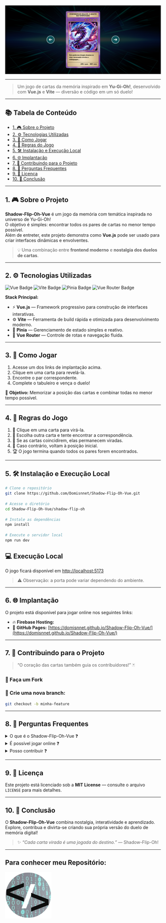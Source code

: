 ![Shadow-Flip-Oh!](https://github.com/Domisnnet/Shadow-Flip-Oh-Vue/blob/main/public/images/shadow-flip-oh.png)

---

> Um jogo de cartas da memória inspirado em **Yu-Gi-Oh!**, desenvolvido com **Vue.js** e **Vite** — diversão e código em um só duelo!

---

## 📚 **Tabela de Conteúdo**
- [1. 🎮 Sobre o Projeto](#1--sobre-o-projeto)
- [2. ⚙️ Tecnologias Utilizadas](#2-️-tecnologias-utilizadas)
- [3. 🚀 Como Jogar](#3--como-jogar)
- [4. 🧩 Regras do Jogo](#4--regras-do-jogo)
- [5. 🛠️ Instalação e Execução Local ](#5-️-instalação-e-execução-local)
- [6. 🌐 Implantação](#6--implantação)
- [7. 🤝 Contribuindo para o Projeto](#7--contribuindo-para-o-projeto)
- [8. 🧠 Perguntas Frequentes](#8--perguntas-frequentes)
- [9. 📜 Licença](#9-licença)
- [10. 📝 Conclusão](#10-conclusão)

---

## 1. 🎮 **Sobre o Projeto**

**Shadow-Flip-Oh-Vue** é um jogo da memória com temática inspirada no universo de Yu-Gi-Oh!  
O objetivo é simples: encontrar todos os pares de cartas no menor tempo possível.  
Além de entreter, este projeto demonstra como **Vue.js** pode ser usado para criar interfaces dinâmicas e envolventes.

> 💡 Uma combinação entre **frontend moderno** e **nostalgia dos duelos de cartas**.

---

## 2. ⚙️ **Tecnologias Utilizadas**

<p align="left">
  <img src="https://img.shields.io/badge/Vue.js-42b883?style=for-the-badge&logo=vue.js&logoColor=white" alt="Vue Badge">
  <img src="https://img.shields.io/badge/Vite-646cff?style=for-the-badge&logo=vite&logoColor=white" alt="Vite Badge">
  <img src="https://img.shields.io/badge/Pinia-fada7a?style=for-the-badge&logo=vue.js&logoColor=black" alt="Pinia Badge">
  <img src="https://img.shields.io/badge/Vue_Router-35495e?style=for-the-badge&logo=vue.js&logoColor=white" alt="Vue Router Badge">
</p>

**Stack Principal:**
- ⚡ **Vue.js** — Framework progressivo para construção de interfaces interativas.  
- ⚙️ **Vite** — Ferramenta de build rápida e otimizada para desenvolvimento moderno.  
- 🌿 **Pinia** — Gerenciamento de estado simples e reativo.  
- 🧭 **Vue Router** — Controle de rotas e navegação fluida.

---

## 3. 🚀 **Como Jogar**

1. Acesse um dos links de implantação acima.
2. Clique em uma carta para revelá-la.  
3. Encontre o par correspondente.  
4. Complete o tabuleiro e vença o duelo!

🎯 **Objetivo:** Memorizar a posição das cartas e combinar todas no menor tempo possível.

---

## 4. 🧩 **Regras do Jogo**

1. 🔹 Clique em uma carta para virá-la.  
2. 🔹 Escolha outra carta e tente encontrar a correspondência.  
3. 🔹 Se as cartas coincidirem, elas permanecem viradas.  
4. 🔹 Caso contrário, voltam à posição inicial.  
5. 🏆 O jogo termina quando todos os pares forem encontrados.

---

## 5. 🛠️ **Instalação e Execução Local**

```bash
# Clone o repositório
git clone https://github.com/Domisnnet/Shadow-Flip-Oh-Vue.git

# Acesse o diretório
cd Shadow-Flip-Oh-Vue/shadow-flip-oh

# Instale as dependências
npm install

# Execute o servidor local
npm run dev
```

## 💻 Execução Local

O jogo ficará disponível em [http://localhost:5173](http://localhost:5173)  
> ⚠️ Observação: a porta pode variar dependendo do ambiente.

---

## 6. 🌐 Implantação

O projeto está disponível para jogar online nos seguintes links:

- 🔥 **Firebase Hosting:** []()
- 🐙 **GitHub Pages:** [https://domisnnet.github.io/Shadow-Flip-Oh-Vue/](https://domisnnet.github.io/Shadow-Flip-Oh-Vue/)


---

## 7. 🤝 Contribuindo para o Projeto

> “O coração das cartas também guia os contribuidores!” 🃏

### 🍴 Faça um Fork

### 🌱 Crie uma nova branch:
```bash
git checkout -b minha-feature
```
---

## 8. 🧠 Perguntas Frequentes

<details>
<summary>O que é o Shadow-Flip-Oh-Vue ❓</summary>

- Um jogo de cartas da memória com estética inspirada em Yu-Gi-Oh!, feito com Vue.js e Vite.

</details>

<details>
<summary>É possível jogar online ❓</summary>

- Sim! Os links de implantação estão disponíveis na seção [Implantação](#6--implantação).

</details>

<details>
<summary>Posso contribuir ❓</summary>

- Claro! Basta seguir o guia de contribuição e abrir um Pull Request.

</details>

---

## 9. 📜 Licença

Este projeto está licenciado sob a **MIT License** — consulte o arquivo `LICENSE` para mais detalhes.

---

## 10. 📝 Conclusão

O **Shadow-Flip-Oh-Vue** combina nostalgia, interatividade e aprendizado.  
Explore, contribua e divirta-se criando sua própria versão do duelo de memória digital!

> ✨ *“Cada carta virada é uma jogada do destino.”* — Shadow-Flip-Oh!

---

## Para conhecer meu Repositório:

<a href="https://github.com/Domisnnet">
    <img src="https://github.com/Domisnnet/Shadow-Flip-Oh-Vue/blob/main/public/images/DomisDev.png" width="150px" height="150px" alt="Acessar perfil GitHub">
</a>
